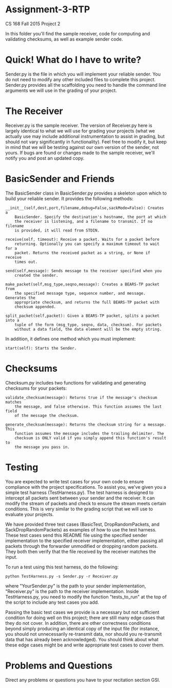 # Assignment-3-RTP

CS 168 Fall 2015
Project 2

In this folder you'll find the sample receiver, code for computing and
validating checksums, as well as example sender code.

Quick! What do I have to write?
===============================
Sender.py is the file in which you will implement your reliable sender. You do
not need to modify any other included files to complete this project. 
Sender.py provides all the scaffolding you need to handle the
command line arguments we will use in the grading of your project.

The Receiver
============
Receiver.py is the sample receiver. The version of Receiver.py here is largely
identical to what we will use for grading your projects (what we actually use
may include additional instrumentation to assist in grading, but should not vary
significantly in functionality). Feel free to modify it, but keep in mind that
we will be testing against our own version of the sender, not yours. 
If bugs are found or changes made to the sample receiver, we'll notify you and
post an updated copy.

BasicSender and Friends
=======================
The BasicSender class in BasicSender.py provides a skeleton upon which to build
your reliable sender. It provides the following methods:

    __init__(self,dest,port,filename,debug=False,sackMode=False): Creates a 
        BasicSender. Specify the destination's hostname, the port at which 
        the receiver is listening, and a filename to transmit. If no filename
        is provided, it will read from STDIN.

    receive(self, timeout): Receive a packet. Waits for a packet before
        returning. Optionally you can specify a maximum timeout to wait for a
        packet. Returns the received packet as a string, or None if receive
        times out.

    send(self,message): Sends message to the receiver specified when you
        created the sender.

    make_packet(self,msg_type,seqno,message): Creates a BEARS-TP packet from
        the specified message type, sequence number, and message. Generates the
        appropriate checksum, and returns the full BEARS-TP packet with
        checksum appended.

    split_packet(self,packet): Given a BEARS-TP packet, splits a packet into a
        tuple of the form (msg_type, seqno, data, checksum). For packets
        without a data field, the data element will be the empty string.

In addition, it defines one method which you must implement:

    start(self): Starts the Sender.



Checksums
=========
Checksum.py includes two functions for validating and generating checksums for
your packets:

    validate_checksum(message): Returns true if the message's checksum matches
        the message, and false otherwise. This function assumes the last field
        of the message the checksum.

    generate_checksum(message): Returns the checksum string for a message. This
        function assumes the message includes the trailing delimiter. The
        checksum is ONLY valid if you simply append this function's result to
        the message you pass in.

Testing
=======
You are expected to write test cases for your own code to ensure compliance
with the project specifications. To assist you, we've given you a simple test
harness (TestHarness.py). The test harness is designed to intercept all packets
sent between your sender and the receiver. It can modify the stream of packets
and check to ensure the stream meets certain conditions. This is very similar
to the grading script that we will use to evaluate your projects.

We have provided three test cases (BasicTest, DropRandomPackets, and 
SackDropRandomPackets) as examples of how to use the test harness. These test 
cases send this README file using the specified sender implementation to the 
specified receiver implementation, either passing all packets through the 
forwarder unmodified or dropping random packets. They both then verify that 
the file received by the receiver matches the input.

To run a test using this test harness, do the following:

    python TestHarness.py -s Sender.py -r Receiver.py

where "YourSender.py" is the path to your sender implementation, "Receiver.py"
is the path to the receiver implementation. Inside TestHarness.py, you need to
modify the function "tests_to_run" at the top of the script to include any test
cases you add.

Passing the basic test cases we provide is a necessary but not sufficient
condition for doing well on this project; there are still many edge cases that
they do not cover. In addition, there are other correctness conditions beyond
simply producing an identical copy of the input file (for instance, you should
not unnecessarily re-transmit data, nor should you re-transmit data that has
already been acknowledged). You should think about what these edge cases might
be and write appropriate test cases to cover them.

Problems and Questions
======================
Direct any problems or questions you have to your recitation section GSI.


